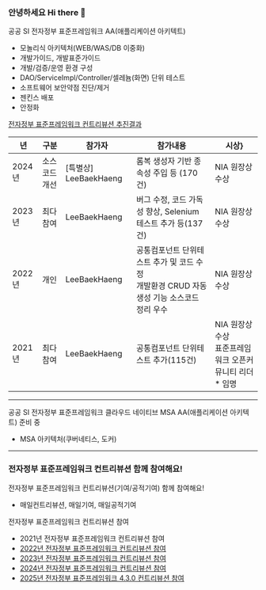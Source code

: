 ### 안녕하세요 Hi there 👋

공공 SI 전자정부 표준프레임워크 AA(애플리케이션 아키텍트)
- 모놀리식 아키텍처(WEB/WAS/DB 이중화)
- 개발가이드, 개발표준가이드
- 개발/검증/운영 환경 구성
- DAO/ServiceImpl/Controller/셀레늄(화면) 단위 테스트
- 소프트웨어 보안약점 진단/제거
- 젠킨스 배포
- 안정화

[전자정부 표준프레임워크 컨트리뷰션 추진결과](https://www.egovframe.go.kr/home/sub.do?menuNo=96)

|년|구분|참가자|참가내용|시상}
|-|-|-|-|-|
|2024년|소스코드 개선|[특별상] LeeBaekHaeng|롬복 생성자 기반 종속성 주입 등 (170건)|NIA 원장상 수상|
|2023년|최다참여|LeeBaekHaeng|버그 수정, 코드 가독성 향상, Selenium 테스트 추가 등(137건)|NIA 원장상 수상|
|2022년|개인|LeeBaekHaeng|공통컴포넌트 단위테스트 추가 및 코드 수정<br>개발환경 CRUD 자동생성 기능 소스코드 정리 우수|NIA 원장상 수상|
|2021년|최다참여|LeeBaekHaeng|공통컴포넌트 단위테스트 추가(115건)|NIA 원장상 수상<br>표준프레임워크 오픈커뮤니티 리더* 임명|

<hr>

공공 SI 전자정부 표준프레임워크 클라우드 네이티브 MSA AA(애플리케이션 아키텍트) 준비 중
- MSA 아키텍처(쿠버네티스, 도커)

<hr>

### 전자정부 표준프레임워크 컨트리뷰션 함께 참여해요!

전자정부 표준프레임워크 컨트리뷰션(기여/공적기여) 함께 참여해요!
- 매일컨트리뷰션, 매일기여, 매일공적기여

전자정부 표준프레임워크 컨트리뷰션 참여
- 2021년 전자정부 표준프레임워크 컨트리뷰션 참여
- [2022년 전자정부 표준프레임워크 컨트리뷰션 참여](2022/README.md)
- [2023년 전자정부 표준프레임워크 컨트리뷰션 참여](2023/README.md)
- [2024년 전자정부 표준프레임워크 컨트리뷰션 참여](2024/README.md)
- [2025년 전자정부 표준프레임워크 4.3.0 컨트리뷰션 참여](https://github.com/LeeBaekHaeng25)

<!--
**LeeBaekHaeng/LeeBaekHaeng** is a ✨ _special_ ✨ repository because its `README.md` (this file) appears on your GitHub profile.

Here are some ideas to get you started:

- 🔭 I’m currently working on ...
- 🌱 I’m currently learning ...
- 👯 I’m looking to collaborate on ...
- 🤔 I’m looking for help with ...
- 💬 Ask me about ...
- 📫 How to reach me: ...
- 😄 Pronouns: ...
- ⚡ Fun fact: ...
-->
